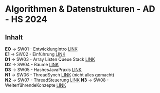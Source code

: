# Algorithmen & Datenstrukturen  - AD - HS 2024

## Inhalt

**EO** -> SW01 - EntwicklungIntro [LINK](src/main/java/ch/hslu/SW01)  
**E1** -> SW02 - Einführung  [LINK](src/main/java/ch/hslu/SW02)  
**D1** -> SW03 - Array Listen Queue Stack  [LINK](src/main/java/ch/hslu/SW03)  
**D2** -> SW04 - Bäume  [LINK](src/main/java/ch/hslu/SW04)  
**D3** -> SW05 - HashesJavaPraxis  [LINK](src/main/java/ch/hslu/SW05)  
**N1** -> SW06 - ThreadSynch [LINK](src/main/java/ch/hslu/SW06)  (nicht alles gemacht)  
**N2** -> SW07 - ThreadSteuerung [LINK](src/main/java/ch/hslu/SW07)
**N3** -> SW08 - WeiterführendeKonzepte [LINK](src/main/java/ch/hslu/SW08)
